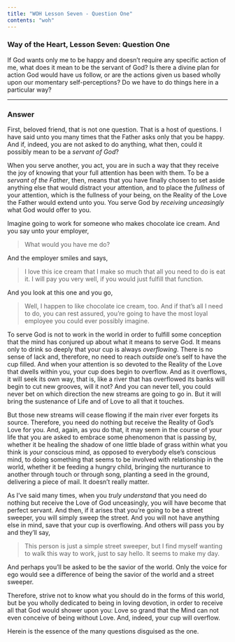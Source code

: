 ```yaml
---
title: "WOH Lesson Seven - Question One"
contents: "woh"
---
```


### Way of the Heart, Lesson Seven: Question One

If God wants only me to be happy and doesn’t require any
specific action of me, what does it mean to be the servant of God? Is
there a divine plan for action God would have us follow, or are the
actions given us based wholly upon our momentary self-perceptions? Do we
have to do things here in a particular way?

---

### Answer

First, beloved friend, that is not one question. That is a host
of questions. I have said unto you many times that the Father asks only
that you be happy. And if, indeed, you are not asked to do anything,
what then, could it possibly mean to be a *servant of God*?

When you serve another, you act, you are in such a way that they receive
the joy of knowing that your full attention has been with them. To be a
*servant of the Father*, then, means that you have finally chosen to set
aside anything else that would distract your attention, and to place the
*fullness* of your attention, which is the fullness of your being, on the
Reality of the Love the Father would extend unto you. You serve God by
*receiving unceasingly* what God would offer to you.

Imagine going to work for someone who makes chocolate ice cream. And you
say unto your employer,

> What would you have me do?

And the employer smiles and says,

> I love this ice cream that I make so much that all you need to do is eat
> it. I will pay you very well, if you would just fulfill that function.

And you look at this one and you go,

> Well, I happen to like chocolate ice cream, too. And if that’s all I
> need to do, you can rest assured, you’re going to have the most loyal
> employee you could ever possibly imagine.

To serve God is not to work in the world in order to fulfill some
conception that the mind has conjured up about what it means to serve
God. It means only to drink so deeply that your cup is always
*overflowing*. There is no sense of lack and, therefore, no need to reach
*outside* one’s self to have the cup filled. And when your attention is so
devoted to the Reality of the Love that dwells within you, your cup does
begin to overflow. And as it overflows, it will seek its own way, that
is, like a river that has overflowed its banks will begin to cut new
grooves, will it not? And you can never tell, you could never bet on
which direction the new streams are going to go in. But it will bring
the sustenance of Life and of Love to all that it touches.

But those new streams will cease flowing if the main river ever forgets
its source. Therefore, you need do nothing but receive the Reality of
God’s Love for you. And, again, as you do that, it may seem in the
course of your life that you are asked to embrace some phenomenon that
is passing by, whether it be healing the shadow of one little blade of
grass within what you think is *your* conscious mind, as opposed to
everybody else’s conscious mind, to doing something that seems to be
involved with relationship in the world, whether it be feeding a hungry
child, bringing the nurturance to another through touch or through song,
planting a seed in the ground, delivering a piece of mail. It doesn’t
really matter.

As I’ve said many times, when you *truly understand* that you need do
nothing but receive the Love of God unceasingly, you will have become
that perfect servant. And then, if it arises that you’re going to be a
street sweeper, you will simply sweep the street. And you will not have
anything else in mind, save that your cup is overflowing. And others
will pass you by and they’ll say,

> This person is just a simple street sweeper, but I find myself wanting
> to walk this way to work, just to say hello. It seems to make my day.

And perhaps you’ll be asked to be the savior of the world. Only the
voice for ego would see a difference of being the savior of the world
and a street sweeper.

Therefore, strive not to know what you should do in the forms of this
world, but be you wholly dedicated to being in loving devotion, in order
to receive all that God would shower upon you: Love so grand that the
Mind can not even conceive of being without Love. And, indeed, your cup
will overflow.

Herein is the essence of the many questions disguised as the one.

